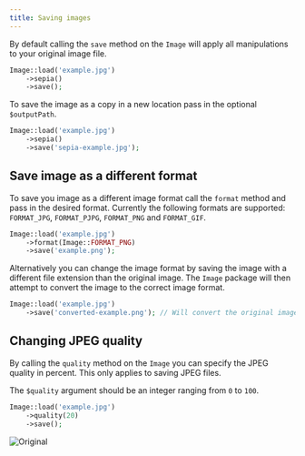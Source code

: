 ```yaml
---
title: Saving images
---
```


By default calling the `save` method on the `Image`  will apply all manipulations to your original image file. 

```php
Image::load('example.jpg')
    ->sepia()
    ->save();
```

To save the image as a copy in a new location pass in the optional `$outputPath`.

```php
Image::load('example.jpg')
    ->sepia()
    ->save('sepia-example.jpg');
```

## Save image as a different format

To save you image as a different image format call the `format` method and pass in the desired format. Currently the following formats are supported: `FORMAT_JPG`, `FORMAT_PJPG`, `FORMAT_PNG` and `FORMAT_GIF`.

```php
Image::load('example.jpg')
    ->format(Image::FORMAT_PNG)
    ->save('example.png');
```

Alternatively you can change the image format by saving the image with a different file extension than the original image. The `Image` package will then attempt to convert the image to the correct image format.

```php
Image::load('example.jpg')
    ->save('converted-example.png'); // Will convert the original image to PNG
```

## Changing JPEG quality

By calling the `quality` method on the `Image` you can specify the JPEG quality in percent. This only applies to saving JPEG files. 

The `$quality` argument should be an integer ranging from `0` to `100`.

```php
Image::load('example.jpg')
    ->quality(20)
    ->save();
```

![Original](https://docs.spatie.be/images/image/example.jpg)
